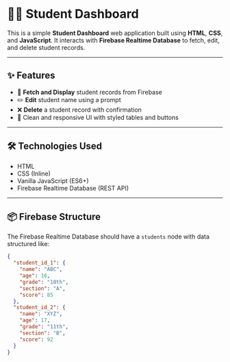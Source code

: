 # 🧑‍🎓 Student Dashboard

This is a simple **Student Dashboard** web application built using **HTML**, **CSS**, and **JavaScript**. It interacts with **Firebase Realtime Database** to fetch, edit, and delete student records.

---

## ✨ Features

- 🔄 **Fetch and Display** student records from Firebase
- ✏️ **Edit** student name using a prompt
- ❌ **Delete** a student record with confirmation
- 🎨 Clean and responsive UI with styled tables and buttons

---

## 🛠️ Technologies Used

- HTML
- CSS (Inline)
- Vanilla JavaScript (ES6+)
- Firebase Realtime Database (REST API)

---

## 📦 Firebase Structure

The Firebase Realtime Database should have a `students` node with data structured like:

```json
{
  "student_id_1": {
    "name": "ABC",
    "age": 16,
    "grade": "10th",
    "section": "A",
    "score": 85
  },
  "student_id_2": {
    "name": "XYZ",
    "age": 17,
    "grade": "11th",
    "section": "B",
    "score": 92
  }
}

